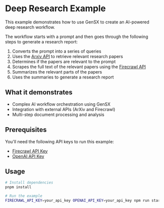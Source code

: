# Deep Research Example

This example demonstrates how to use GenSX to create an AI-powered deep research workflow.

The workflow starts with a prompt and then goes through the following steps to generate a research report:

1. Converts the prompt into a series of queries
2. Uses the [Arxiv API](https://arxiv.org/help/api/user-manual) to retrieve relevant research papers
3. Determines if the papers are relevant to the prompt
4. Scrapes the full text of the relevant papers using the [Firecrawl API](https://www.firecrawl.dev/)
5. Summarizes the relevant parts of the papers
6. Uses the summaries to generate a research report

## What it demonstrates

- Complex AI workflow orchestration using GenSX
- Integration with external APIs (ArXiv and Firecrawl)
- Multi-step document processing and analysis

## Prerequisites

You'll need the following API keys to run this example:

- [Firecrawl API Key](https://www.firecrawl.dev/)
- [OpenAI API Key](https://platform.openai.com/)

## Usage

```bash
# Install dependencies
pnpm install

# Run the example
FIRECRAWL_API_KEY=your_api_key OPENAI_API_KEY=your_api_key npm run start
```
